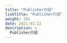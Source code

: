 ```yaml
---
title: "Publisher介绍"
linkTitle: "Publisher介绍"
weight: 341
date: 2021-01-22
description: >
  Publisher介绍
---
```



